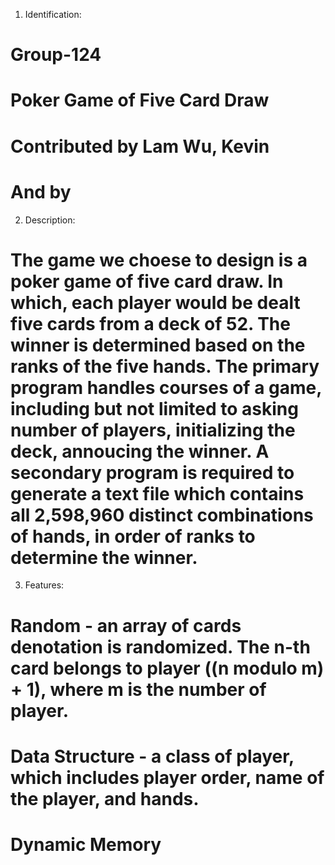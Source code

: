 1. Identification:
# Group-124
# Poker Game of Five Card Draw
# Contributed by Lam Wu, Kevin
# And by

2. Description:
# The game we choese to design is a poker game of five card draw. In which, each player would be dealt five cards from a deck of 52. The winner is determined based on the ranks of the five hands. The primary program handles courses of a game, including but not limited to asking number of players, initializing the deck, annoucing the winner. A secondary program is required to generate a text file which contains all 2,598,960 distinct combinations of hands, in order of ranks to determine the winner.

3. Features:
# Random - an array of cards denotation is randomized. The n-th card belongs to player ((n modulo m) + 1), where m is the number of player.
# Data Structure - a class of player, which includes player order, name of the player, and hands.
# Dynamic Memory
